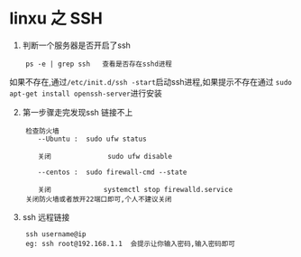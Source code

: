 # linxu 之 SSH

1. 判断一个服务器是否开启了ssh
```
    ps -e | grep ssh   查看是否存在sshd进程
```
如果不存在,通过``` /etc/init.d/ssh -start ```启动ssh进程,如果提示不存在通过
```sudo apt-get install openssh-server```进行安装

2. 第一步骤走完发现ssh 链接不上
```
    检查防火墙
       --Ubuntu :  sudo ufw status
       
       关闭              sudo ufw disable
       
       --centos :  sudo firewall-cmd --state
       
       关闭             systemctl stop firewalld.service
    关闭防火墙或者放开22端口即可,个人不建议关闭
```

3. ssh 远程链接
```
    ssh username@ip  
    eg: ssh root@192.168.1.1  会提示让你输入密码,输入密码即可
```